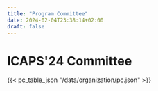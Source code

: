 ```yaml
---
title: "Program Committee"
date: 2024-02-04T23:38:14+02:00
draft: false
---
```

# ICAPS'24 Committee


{{< pc_table_json "/data/organization/pc.json" >}}
